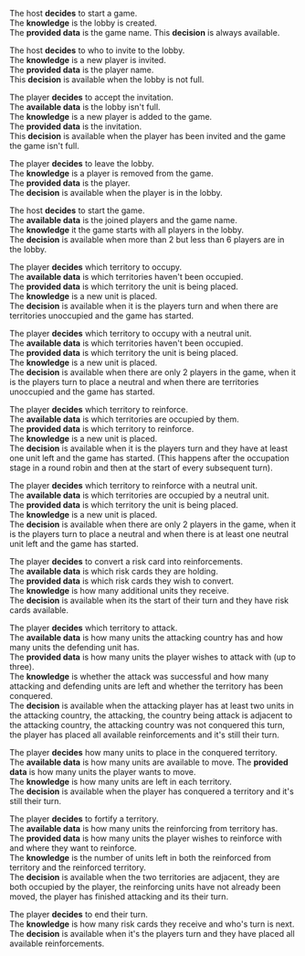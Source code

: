 The host __decides__ to start a game.  
The __knowledge__ is the lobby is created.  
The __provided data__ is the game name.
This __decision__ is always available.

The host __decides__ to who to invite to the lobby.  
The __knowledge__ is a new player is invited.  
The __provided data__ is the player name.  
This __decision__ is available when the lobby is not full.  

The player __decides__ to accept the invitation.  
The __available data__ is the lobby isn't full.  
The __knowledge__ is a new player is added to the game.  
The __provided data__ is the invitation.  
This __decision__ is available when the player has been invited and the game the game isn't full.

The player __decides__ to leave the lobby.  
The __knowledge__ is a player is removed from the game.  
The __provided data__ is the player.  
The __decision__ is available when the player is in the lobby.

The host __decides__ to start the game.  
The __available data__ is the joined players and the game name.  
The __knowledge__ it the game starts with all players in the lobby.  
The __decision__ is available when more than 2 but less than 6 players are in the lobby.

The player __decides__ which territory to occupy.  
The __available data__ is which territories haven't been occupied.  
The __provided data__ is which territory the unit is being placed.  
The __knowledge__ is a new unit is placed.  
The __decision__ is available when it is the players turn and when there are territories unoccupied and the game has started.

The player __decides__ which territory to occupy with a neutral unit.  
The __available data__ is which territories haven't been occupied.  
The __provided data__ is which territory the unit is being placed.  
The __knowledge__ is a new unit is placed.  
The __decision__ is available when there are only 2 players in the game, when it is the players turn to place a neutral and when there are territories unoccupied and the game has started.

The player __decides__ which territory to reinforce.  
The __available data__ is which territories are occupied by them.  
The __provided data__ is which territory to reinforce.  
The __knowledge__ is a new unit is placed.  
The __decision__ is available when it is the players turn and they have at least one unit left and the game has started. (This happens after the occupation stage in a round robin and then at the start of every subsequent turn).

The player __decides__ which territory to reinforce with a neutral unit.  
The __available data__ is which territories are occupied by a neutral unit.  
The __provided data__ is which territory the unit is being placed.  
The __knowledge__ is a new unit is placed.  
The __decision__ is available when there are only 2 players in the game, when it is the players turn to place a neutral and when there is at least one neutral unit left and the game has started.

The player __decides__ to convert a risk card into reinforcements.  
The __available data__ is which risk cards they are holding.  
The __provided data__ is which risk cards they wish to convert.  
The __knowledge__ is how many additional units they receive.  
The __decision__ is available when its the start of their turn and they have risk cards available.

The player __decides__ which territory to attack.  
The __available data__ is how many units the attacking country has and how many units the defending unit has.  
The __provided data__ is how many units the player wishes to attack with (up to three).  
The __knowledge__ is whether the attack was successful and how many attacking and defending units are left and whether the territory has been conquered.  
The __decision__ is available when the attacking player has at least two units in the attacking country, the attacking, the country being attack is adjacent to the attacking country, the attacking country was not conquered this turn, the player has placed all available reinforcements and it's still their turn.

The player __decides__ how many units to place in the conquered territory.  
The __available data__ is how many units are available to move.
The __provided data__ is how many units the player wants to move.  
The __knowledge__ is how many units are left in each territory.  
The __decision__ is available when the player has conquered a territory and it's still their turn.

The player __decides__ to fortify a territory.  
The __available data__ is how many units the reinforcing from territory has.  
The __provided data__ is how many units the player wishes to reinforce with and where they want to reinforce.  
The __knowledge__ is the number of units left in both the reinforced from territory and the reinforced territory.  
The __decision__ is available when the two territories are adjacent, they are both occupied by the player, the reinforcing units have not already been moved, the player has finished attacking and its their turn.

The player __decides__ to end their turn.  
The __knowledge__ is how many risk cards they receive and who's turn is next.  
The __decision__ is available when it's the players turn and they have placed all available reinforcements.
